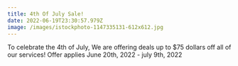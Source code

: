 ```yaml
---
title: 4th Of July Sale!
date: 2022-06-19T23:30:57.979Z
image: /images/istockphoto-1147335131-612x612.jpg
---
```

To celebrate the 4th of July, We are offering deals up to $75 dollars off all of our services! Offer applies June 20th, 2022 - july 9th, 2022